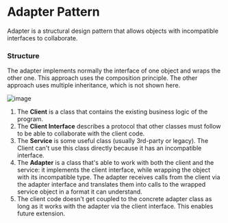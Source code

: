 # Adapter Pattern

Adapter is a structural design pattern that allows objects with incompatible interfaces to collaborate.

### Structure

The adapter implements normally the interface of one object and wraps the other one. This approach uses the composition principle. The other approach uses multiple inheritance, which is not shown here.

![image](https://user-images.githubusercontent.com/61289714/204546856-8305c4b9-be46-48f0-a70f-88ae2be59605.png)

1. The __Client__ is a class that contains the existing business logic of the program.
2. The __Client Interface__ describes a protocol that other classes must follow to be able to collaborate with the client code.
3. The __Service__ is some useful class (usually 3rd-party or legacy). The Client can't use this class directly because it has an incompatible interface.
4. The __Adapter__ is a class that's able to work with both the client and the service: it implements the client interface, while wrapping the object with its incompatible type. The adapter receives calls from the client via the adapter interface and translates them into calls to the wrapped service object in a format it can understand.
5. The client code doesn't get coupled to the concrete adapter class as long as it works with the adapter via the client interface. This enables future extension.

